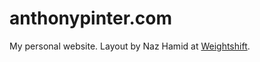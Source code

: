# anthonypinter.com

My personal website. Layout by Naz Hamid at [Weightshift](https://github.com/weightshift/The-Personal-Page).
